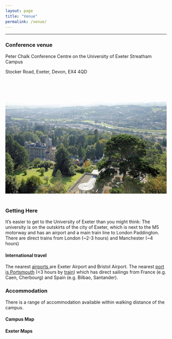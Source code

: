 ```yaml
---
layout: page
title: "Venue"
permalink: /venue/
---
```

***
<h3>Conference venue</h3>
<p>Peter Chalk Conference Centre on the University of Exeter Streatham Campus</p>
<p>Stocker Road, Exeter, Devon, EX4 4QD</p>
<div style="text-align:center"><img class="image center" src="/assets/images/University_of_Exeter,_Streatham_Campus_-_geograph.org.uk_-_1004277.jpg"/></div><br/>

<h3>Getting Here </h3>
<p>It’s easier to get to the University of Exeter than you might think: The university is on the outskirts of the city of Exeter, which is next to the M5 motorway and has an airport and a main train line to London Paddington. There are direct trains from London (~2-3 hours) and Manchester (~4 hours)</p>
<h4>International travel </h4>
<p>The nearest <a href="https://www.skyscanner.net/">airports </a> are Exeter Airport and Bristol Airport. The nearest <a href="https://www.brittany-ferries.co.uk/">port is Portsmouth</a> (<3 hours by <a href="https://www.nationalrail.co.uk/">train</a>) which has direct sailings from France (e.g. Caen, Cherbourg) and Spain (e.g. Bilbao, Santander).</p>
<h3>Accommodation </h3>
<p>There is a range of accommodation available within walking distance of the campus. </p>
<h4>Campus Map </h4>
<h4>Exeter Maps </h4>





